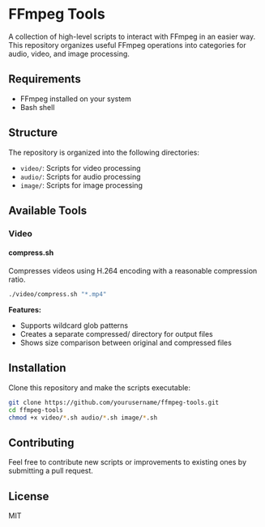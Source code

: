 # FFmpeg Tools

A collection of high-level scripts to interact with FFmpeg in an easier way. This repository organizes useful FFmpeg operations into categories for audio, video, and image processing.

## Requirements

- FFmpeg installed on your system
- Bash shell

## Structure

The repository is organized into the following directories:

- `video/`: Scripts for video processing
- `audio/`: Scripts for audio processing
- `image/`: Scripts for image processing

## Available Tools

### Video

#### compress.sh

Compresses videos using H.264 encoding with a reasonable compression ratio.

```bash
./video/compress.sh "*.mp4"
```

**Features:**

- Supports wildcard glob patterns
- Creates a separate compressed/ directory for output files
- Shows size comparison between original and compressed files

## Installation

Clone this repository and make the scripts executable:

```bash
git clone https://github.com/yourusername/ffmpeg-tools.git
cd ffmpeg-tools
chmod +x video/*.sh audio/*.sh image/*.sh
```

## Contributing

Feel free to contribute new scripts or improvements to existing ones by submitting a pull request.

## License

MIT
